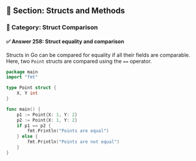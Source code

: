 ## 📘 Section: Structs and Methods  
### 🔹 Category: Struct Comparison  
#### ✅ Answer 258: Struct equality and comparison

Structs in Go can be compared for equality if all their fields are comparable. Here, two `Point` structs are compared using the `==` operator.

```go
package main
import "fmt"

type Point struct {
    X, Y int
}

func main() {
    p1 := Point{X: 1, Y: 2}
    p2 := Point{X: 1, Y: 2}
    if p1 == p2 {
        fmt.Println("Points are equal")
    } else {
        fmt.Println("Points are not equal")
    }
}
```
